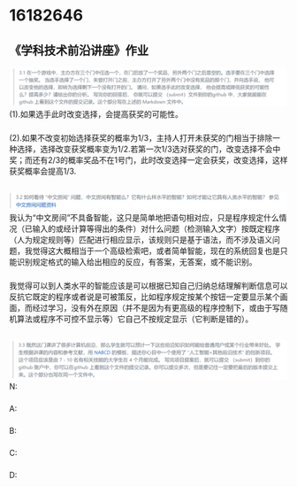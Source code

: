 16182646
========
《学科技术前沿讲座》作业
-------------
![](https://github.com/hhjiayou/16182646.md/blob/master/360%E6%88%AA%E5%9B%BE175601318378124.png)
(1).如果选手此时改变选择，会提高获奖的可能性。
###
(2).如果不改变初始选择获奖的概率为1/3，主持人打开未获奖的门相当于排除一种选择，选择改变获奖概率变为1/2.若第一次1/3选对获奖的门，改变选择不会中奖；而还有2/3的概率奖品不在1号门，此时改变选择一定会获奖，改变选择，这样获奖概率会提高1/3.
##

![](https://github.com/hhjiayou/16182646.md/blob/master/360%E6%88%AA%E5%9B%BE18180714758574.png)
 我认为“中文房间”不具备智能，这只是简单地把语句相对应，只是程序规定什么情况（已输入的或经计算等得出的条件）对什么问题（检测输入文字）按既定程序（人为规定规则等）匹配进行相应显示，该规则只是基于语法，而不涉及语义问题，我觉得这大概相当于一个高级检索吧，或者简单智能，现在的系统回复也是只能识别规定格式的输入给出相应的反应，有答案，无答案，或不能识别。
 ###
 我觉得可以到人类水平的智能应该是可以根据已知自己归纳总结理解判断信息可以反抗它既定的程序或者说是可被策反，比如程序规定按某个按钮一定要显示某个画面，而经过学习，没有外在原因（并不是因为有更高级的程序控制下，或由于写随机算法或程序不可控不显示等）它自己不按规定显示（它判断是错的）。
##

![](https://github.com/hhjiayou/16182646.md/blob/master/360%E6%88%AA%E5%9B%BE17790415284918.png)
N:
###
A:
###
B:
###
C:
###
D:
###

